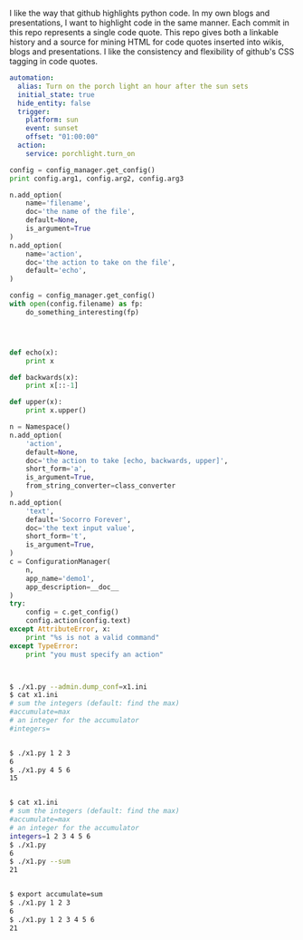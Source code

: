 I like the way that github highlights python code. In my own blogs and presentations,
I want to highlight code in the same manner. Each commit in this repo represents a single
code quote. This repo gives both a linkable history and a source for mining HTML for code
quotes inserted into wikis, blogs and presentations. I like the consistency and flexibility
of github's CSS tagging in code quotes.


```yaml
automation:
  alias: Turn on the porch light an hour after the sun sets
  initial_state: true
  hide_entity: false
  trigger:
    platform: sun
    event: sunset
    offset: "01:00:00"  
  action:
    service: porchlight.turn_on

```

```python
config = config_manager.get_config()
print config.arg1, config.arg2, config.arg3

n.add_option(
    name='filename',
    doc='the name of the file',
    default=None,
    is_argument=True
)
n.add_option(
    name='action',
    doc='the action to take on the file',
    default='echo',
)    

config = config_manager.get_config()
with open(config.filename) as fp:
    do_something_interesting(fp)




def echo(x):
    print x

def backwards(x):
    print x[::-1]

def upper(x):
    print x.upper()

n = Namespace()
n.add_option(
    'action',
    default=None,
    doc='the action to take [echo, backwards, upper]',
    short_form='a',
    is_argument=True,
    from_string_converter=class_converter
)
n.add_option(
    'text',
    default='Socorro Forever',
    doc='the text input value',
    short_form='t',
    is_argument=True,
)
c = ConfigurationManager(
    n,
    app_name='demo1',
    app_description=__doc__
)
try:
    config = c.get_config()
    config.action(config.text)
except AttributeError, x:
    print "%s is not a valid command"
except TypeError:
    print "you must specify an action"
```

```python
```

```bash

$ ./x1.py --admin.dump_conf=x1.ini
$ cat x1.ini
# sum the integers (default: find the max)
#accumulate=max
# an integer for the accumulator
#integers=


$ ./x1.py 1 2 3
6
$ ./x1.py 4 5 6
15


$ cat x1.ini
# sum the integers (default: find the max)
#accumulate=max
# an integer for the accumulator
integers=1 2 3 4 5 6
$ ./x1.py
6
$ ./x1.py --sum
21


$ export accumulate=sum
$ ./x1.py 1 2 3
6
$ ./x1.py 1 2 3 4 5 6
21





```
